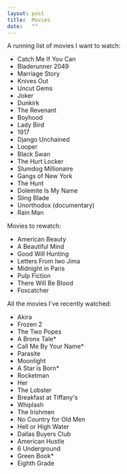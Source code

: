 ```yaml
---
layout: post
title:  Movies
date:   ""
---
```


A running list of movies I want to watch:

- Catch Me If You Can
- Bladerunner 2049
- Marriage Story
- Knives Out
- Uncut Gems
- Joker
- Dunkirk
- The Revenant
- Boyhood
- Lady Bird
- 1917
- Django Unchained
- Looper
- Black Swan
- The Hurt Locker
- Slumdog Millionaire
- Gangs of New York
- The Hunt
- Dolemite Is My Name
- Sling Blade
- Unorthodox (documentary)
- Rain Man


Movies to rewatch:

- American Beauty
- A Beautiful Mind
- Good Will Hunting
- Letters From Iwo Jima
- Midnight in Paris
- Pulp Fiction
- There Will Be Blood
- Foxcatcher


All the movies I've recently watched:

- Akira
- Frozen 2
- The Two Popes
- A Bronx Tale*
- Call Me By Your Name*
- Parasite
- Moonlight
- A Star is Born*
- Rocketman
- Her
- The Lobster
- Breakfast at Tiffany's
- Whiplash
- The Irishmen
- No Country for Old Men
- Hell or High Water
- Dallas Buyers Club
- American Hustle
- 6 Underground
- Green Book*
- Eighth Grade